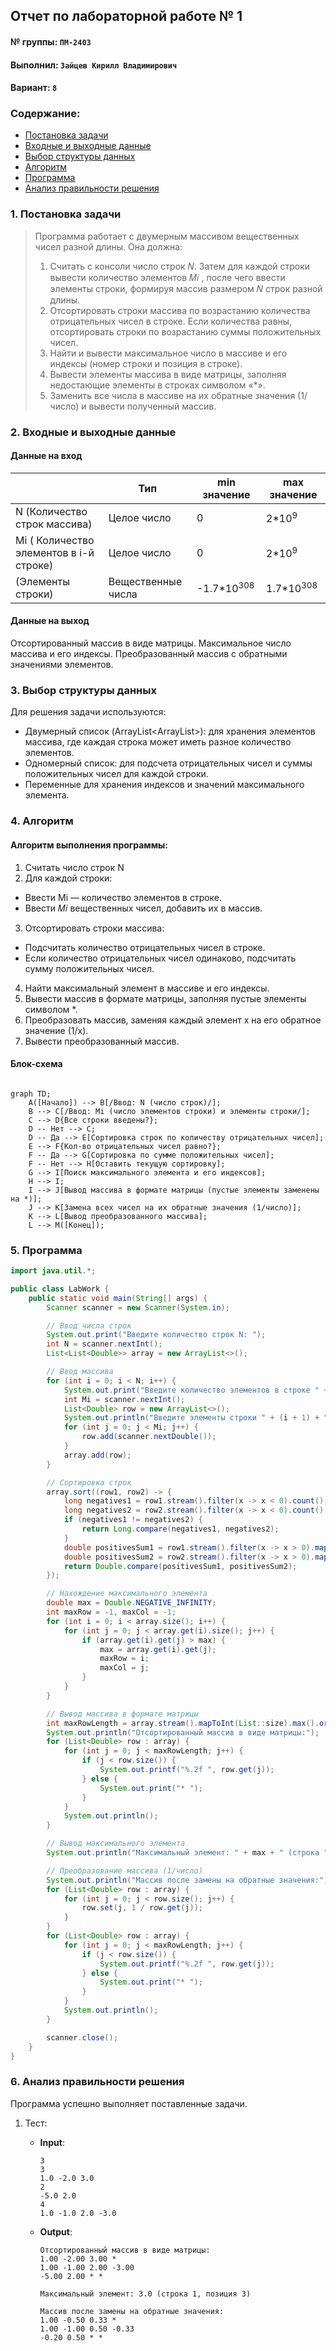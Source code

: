 ## Отчет по лабораторной работе № 1

#### № группы: `ПМ-2403`

#### Выполнил: `Зайцев Кирилл Владимирович`

#### Вариант: `8`

### Cодержание:

- [Постановка задачи](#1-постановка-задачи)
- [Входные и выходные данные](#2-входные-и-выходные-данные)
- [Выбор структуры данных](#3-выбор-структуры-данных)
- [Алгоритм](#4-алгоритм)
- [Программа](#5-программа)
- [Анализ правильности решения](#6-анализ-правильности-решения)

### 1. Постановка задачи
> Программа работает с двумерным массивом вещественных чисел разной длины. Она должна:
>1. Считать с консоли число строк 𝑁. Затем для каждой
строки вывести количество элементов 𝑀𝑖
, после чего ввести
элементы строки, формируя массив размером 𝑁 строк разной
длины.
>2. Отсортировать строки массива по возрастанию количества
отрицательных чисел в строке. Если количества равны,
отсортировать строки по возрастанию суммы положительных
чисел.
>3. Найти и вывести максимальное число в массиве и
его индексы (номер строки и позиция в строке).
>4. Вывести элементы массива в виде матрицы, заполняя
недостающие элементы в строках символом «*».
>5. Заменить все числа в массиве на их обратные значения
(1/число) и вывести полученный массив.

### 2. Входные и выходные данные
#### Данные на вход
|             | Тип         | min значение    | max значение   |
|-------------|-------------|-----------------|----------------|
| N (Количество строк массива) | Целое число | 0  | 2*10<sup>9</sup> |
| Mi (	Количество элементов в i-й строке) | Целое число | 0 |  2*10<sup>9</sup> |
| (Элементы строки) | Вещественные числа | -1.7*10<sup>308</sup> | 1.7*10<sup>308</sup> |

#### Данные на выход
Отсортированный массив в виде матрицы.
Максимальное число массива и его индексы.
Преобразованный массив с обратными значениями элементов.

### 3. Выбор структуры данных
Для решения задачи используются:
- Двумерный список (ArrayList<ArrayList<Double>>): для хранения элементов массива, где каждая строка может иметь разное количество элементов.
- Одномерный список: для подсчета отрицательных чисел и суммы положительных чисел для каждой строки.
- Переменные для хранения индексов и значений максимального элемента.

### 4. Алгоритм
#### Алгоритм выполнения программы:
1. Считать число строк N
2. Для каждой строки:
- Ввести Mi — количество элементов в строке.
- Ввести 𝑀𝑖 вещественных чисел, добавить их в массив.
3. Отсортировать строки массива:
- Подсчитать количество отрицательных чисел в строке.
- Если количество отрицательных чисел одинаково, подсчитать сумму положительных чисел.
4. Найти максимальный элемент в массиве и его индексы.
5. Вывести массив в формате матрицы, заполняя пустые элементы символом *.
6. Преобразовать массив, заменяя каждый элемент x на его обратное значение (1/x).
7. Вывести преобразованный массив.

#### Блок-схема
```mermaid

graph TD;
    A([Начало]) --> B[/Ввод: N (число строк)/];
    B --> C[/Ввод: Mi (число элементов строки) и элементы строки/];
    C --> D{Все строки введены?};
    D -- Нет --> C;
    D -- Да --> E[Сортировка строк по количеству отрицательных чисел];
    E --> F{Кол-во отрицательных чисел равно?};
    F -- Да --> G[Сортировка по сумме положительных чисел];
    F -- Нет --> H[Оставить текущую сортировку];
    G --> I[Поиск максимального элемента и его индексов];
    H --> I;
    I --> J[Вывод массива в формате матрицы (пустые элементы заменены на *)];
    J --> K[Замена всех чисел на их обратные значения (1/число)];
    K --> L[Вывод преобразованного массива];
    L --> M([Конец]);

```

### 5. Программа
```java
import java.util.*;

public class LabWork {
    public static void main(String[] args) {
        Scanner scanner = new Scanner(System.in);

        // Ввод числа строк
        System.out.print("Введите количество строк N: ");
        int N = scanner.nextInt();
        List<List<Double>> array = new ArrayList<>();

        // Ввод массива
        for (int i = 0; i < N; i++) {
            System.out.print("Введите количество элементов в строке " + (i + 1) + ": ");
            int Mi = scanner.nextInt();
            List<Double> row = new ArrayList<>();
            System.out.println("Введите элементы строки " + (i + 1) + ": ");
            for (int j = 0; j < Mi; j++) {
                row.add(scanner.nextDouble());
            }
            array.add(row);
        }

        // Сортировка строк
        array.sort((row1, row2) -> {
            long negatives1 = row1.stream().filter(x -> x < 0).count();
            long negatives2 = row2.stream().filter(x -> x < 0).count();
            if (negatives1 != negatives2) {
                return Long.compare(negatives1, negatives2);
            }
            double positivesSum1 = row1.stream().filter(x -> x > 0).mapToDouble(Double::doubleValue).sum();
            double positivesSum2 = row2.stream().filter(x -> x > 0).mapToDouble(Double::doubleValue).sum();
            return Double.compare(positivesSum1, positivesSum2);
        });

        // Нахождение максимального элемента
        double max = Double.NEGATIVE_INFINITY;
        int maxRow = -1, maxCol = -1;
        for (int i = 0; i < array.size(); i++) {
            for (int j = 0; j < array.get(i).size(); j++) {
                if (array.get(i).get(j) > max) {
                    max = array.get(i).get(j);
                    maxRow = i;
                    maxCol = j;
                }
            }
        }

        // Вывод массива в формате матрицы
        int maxRowLength = array.stream().mapToInt(List::size).max().orElse(0);
        System.out.println("Отсортированный массив в виде матрицы:");
        for (List<Double> row : array) {
            for (int j = 0; j < maxRowLength; j++) {
                if (j < row.size()) {
                    System.out.printf("%.2f ", row.get(j));
                } else {
                    System.out.print("* ");
                }
            }
            System.out.println();
        }

        // Вывод максимального элемента
        System.out.println("Максимальный элемент: " + max + " (строка " + (maxRow + 1) + ", позиция " + (maxCol + 1) + ")");

        // Преобразование массива (1/число)
        System.out.println("Массив после замены на обратные значения:");
        for (List<Double> row : array) {
            for (int j = 0; j < row.size(); j++) {
                row.set(j, 1 / row.get(j));
            }
        }
        for (List<Double> row : array) {
            for (int j = 0; j < maxRowLength; j++) {
                if (j < row.size()) {
                    System.out.printf("%.2f ", row.get(j));
                } else {
                    System.out.print("* ");
                }
            }
            System.out.println();
        }

        scanner.close();
    }
}


```

### 6. Анализ правильности решения
Программа успешно выполняет поставленные задачи.
1. Тест:
    - **Input**:
        ```
        3
        3
        1.0 -2.0 3.0
        2
        -5.0 2.0
        4
        1.0 -1.0 2.0 -3.0
        ```

    - **Output**:
        ```
        Отсортированный массив в виде матрицы:
        1.00 -2.00 3.00 *
        1.00 -1.00 2.00 -3.00
        -5.00 2.00 * *

        Максимальный элемент: 3.0 (строка 1, позиция 3)

        Массив после замены на обратные значения:
        1.00 -0.50 0.33 *
        1.00 -1.00 0.50 -0.33
        -0.20 0.50 * *
        ```
